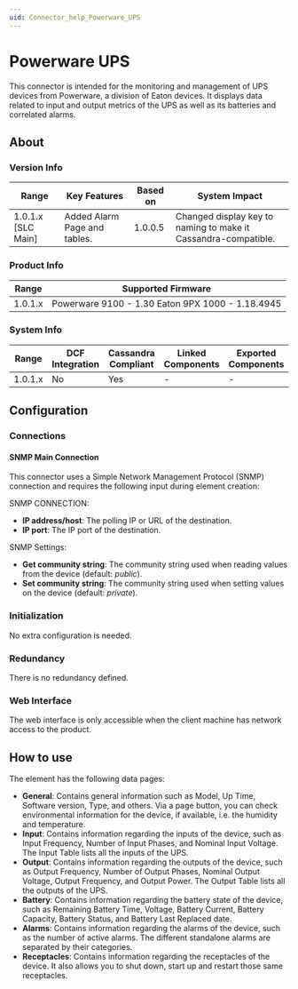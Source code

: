 ```yaml
---
uid: Connector_help_Powerware_UPS
---
```


# Powerware UPS

This connector is intended for the monitoring and management of UPS devices from Powerware, a division of Eaton devices. It displays data related to input and output metrics of the UPS as well as its batteries and correlated alarms.

## About

### Version Info

| **Range**            | **Key Features**             | **Based on** | **System Impact**                                              |
|----------------------|------------------------------|--------------|----------------------------------------------------------------|
| 1.0.1.x [SLC Main]   | Added Alarm Page and tables. | 1.0.0.5      | Changed display key to naming to make it Cassandra-compatible. |

### Product Info

| Range     | Supported Firmware                               |
|-----------|--------------------------------------------------|
| 1.0.1.x   | Powerware 9100 - 1.30 Eaton 9PX 1000 - 1.18.4945 |

### System Info

| Range     | DCF Integration     | Cassandra Compliant     | Linked Components     | Exported Components     |
|-----------|---------------------|-------------------------|-----------------------|-------------------------|
| 1.0.1.x   | No                  | Yes                     | -                     | -                       |

## Configuration

### Connections

#### SNMP Main Connection

This connector uses a Simple Network Management Protocol (SNMP) connection and requires the following input during element creation:

SNMP CONNECTION:

- **IP address/host**: The polling IP or URL of the destination.
- **IP port**: The IP port of the destination.

SNMP Settings:

- **Get community string**: The community string used when reading values from the device (default: *public*).
- **Set community string**: The community string used when setting values on the device (default: *private*).

### Initialization

No extra configuration is needed.

### Redundancy

There is no redundancy defined.

### Web Interface

The web interface is only accessible when the client machine has network access to the product.

## How to use

The element has the following data pages:

- **General**: Contains general information such as Model, Up Time, Software version, Type, and others. Via a page button, you can check environmental information for the device, if available, i.e. the humidity and temperature.
- **Input**: Contains information regarding the inputs of the device, such as Input Frequency, Number of Input Phases, and Nominal Input Voltage. The Input Table lists all the inputs of the UPS.
- **Output**: Contains information regarding the outputs of the device, such as Output Frequency, Number of Output Phases, Nominal Output Voltage, Output Frequency, and Output Power. The Output Table lists all the outputs of the UPS.
- **Battery**: Contains information regarding the battery state of the device, such as Remaining Battery Time, Voltage, Battery Current, Battery Capacity, Battery Status, and Battery Last Replaced date.
- **Alarms**: Contains information regarding the alarms of the device, such as the number of active alarms. The different standalone alarms are separated by their categories.
- **Receptacles**: Contains information regarding the receptacles of the device. It also allows you to shut down, start up and restart those same receptacles.
